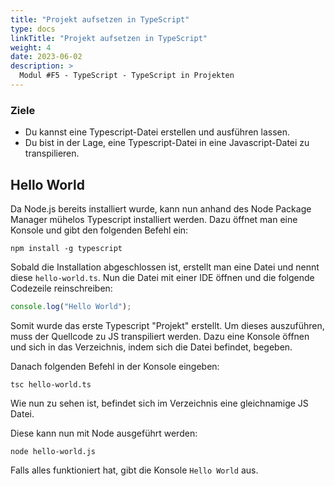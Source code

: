 ```yaml
---
title: "Projekt aufsetzen in TypeScript"
type: docs
linkTitle: "Projekt aufsetzen in TypeScript"
weight: 4
date: 2023-06-02
description: >
  Modul #F5 - TypeScript - TypeScript in Projekten
---
```


### Ziele

- Du kannst eine Typescript-Datei erstellen und ausführen lassen.
- Du bist in der Lage, eine Typescript-Datei in eine Javascript-Datei zu transpilieren.

## Hello World

Da Node.js bereits installiert wurde, kann nun anhand des Node Package Manager mühelos Typescript installiert werden.
Dazu öffnet man eine Konsole und gibt den folgenden Befehl ein:

```shell
npm install -g typescript
```

Sobald die Installation abgeschlossen ist, erstellt man eine Datei und nennt diese `hello-world.ts`.
Nun die Datei mit einer IDE öffnen und die folgende Codezeile reinschreiben:

```typescript
console.log("Hello World");
```

Somit wurde das erste Typescript "Projekt" erstellt. Um dieses auszuführen, muss der Quellcode zu JS transpiliert werden.
Dazu eine Konsole öffnen und sich in das Verzeichnis, indem sich die Datei befindet, begeben.

Danach folgenden Befehl in der Konsole eingeben:

```shell
tsc hello-world.ts
```

Wie nun zu sehen ist, befindet sich im Verzeichnis eine gleichnamige JS Datei.

Diese kann nun mit Node ausgeführt werden:

```shell
node hello-world.js
```

Falls alles funktioniert hat, gibt die Konsole `Hello World` aus.
